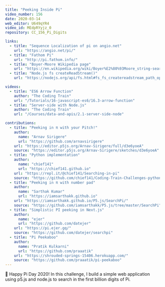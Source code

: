 ```yaml
---
title: "Peeking Inside Pi"
video_number: 156
date: 2020-03-14
web_editor: U649qYR4
video_id: MEdpRYyjz_0
repository: CC_156_Pi_Digits

links:
  - title: "Sequence Localization of pi on angio.net"
    url: "https://angio.net/pi/"
  - title: "Fathom Pi"
    url: "http://pi.fathom.info/"
  - title: "Boyer-Moore Wikipedia page"
    url: "https://en.wikipedia.org/wiki/Boyer%E2%80%93Moore_string-search_algorithm"
  - title: "Node.js fs createReadStream()"
    url: "https://nodejs.org/api/fs.html#fs_fs_createreadstream_path_options"

videos:
  - title: "ES6 Arrow Function"
    author: "The Coding Train"
    url: "/Tutorials/16-javascript-es6/16.3-arrow-function"
  - title: "Server-side with Node.js"
    author: "The Coding Train"
    url: "/Courses/data-and-apis/2.1-server-side-node"

contributions:
  - title: "Peeking in π with your Pitch!"
    author:
      name: "Arnav Sirigere"
      url: "https://github.com/arnavsirigere"
    url: "https://editor.p5js.org/Arnav-Sirigere/full/d3e6yoeA"
    source: "https://editor.p5js.org/Arnav-Sirigere/sketches/d3e6yoeA"
  - title: "Python implementation"
    author:
      name: "chief141"
      url: "https://chief141.github.io"
    url: "https://repl.it/@chief141/Searching-in-pi"
    source: "https://github.com/chief141/Coding-Train-Challenges-python/tree/master/Searching_in_pi"
  - title: "Peeking in π with number pad"
    author:
      name: "Sarthak Kumar"
      url: "https://iamsarthakk.github.io"
    url: "https://iamsarthakk.github.io/P5.js/SearchPi/"
    source: "https://github.com/iamsarthakk/P5.js/tree/master/SearchPi"
  - title: "Simplistic PI peeking in Next.js"
    author:
      name: "ejer"
      url: "https://github.com/datejer"
    url: "https://pi.ejer.gq/"
    source: "https://github.com/datejer/searchpi"
  - title: "Pi Peekaboo"
    author:
      name: "Pratik Kulkarni"
      url: "https://github.com/praaatik"
    url: "https://shrouded-springs-15406.herokuapp.com/"
    source: "https://github.com/praaatik/pi-peekaboo"
---
```

🥧 Happy Pi Day 2020! In this challenge, I build a simple web application using p5.js and node.js to search in the first billion digits of Pi.

